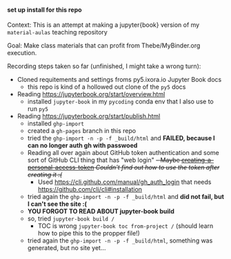 #### set up install for this repo

Context: This is an attempt at making a jupyter{book} version of my `material-aulas` teaching repository

Goal: Make class materials that can profit from Thebe/MyBinder.org execution.

Recording steps taken so far (unfinished, I might take a wrong turn):

- Cloned requitements and settings froms py5.ixora.io Jupyter Book docs
   - this repo is kind of a hollowed out clone of the `py5` docs
- Reading https://jupyterbook.org/start/overview.html
   - installed `jupyter-book` in my `pycoding` conda env that I also use to run `py5`
- Reading https://jupyterbook.org/start/publish.html
   - installed `ghp-import`
   - created a `gh-pages` branch in this repo
   - tried the `ghp-import -n -p -f _build/html` and **FAILED, because I can no longer auth gh with passwoed**
   - Reading all over again about GitHub token authentication and some sort of GitHub CLI thing that has "web login"
      ~~- Maybe [creating-a-personal-access-token](https://docs.github.com/en/github/authenticating-to-github/keeping-your-account-and-data-secure/creating-a-personal-access-token) *Couldn't find out how to use the token after creating it :(*~~
      - Used https://cli.github.com/manual/gh_auth_login that needs https://github.com/cli/cli#installation
   - tried again the `ghp-import -n -p -f _build/html` and **did not fail, but I can't see the site :(**
   - **YOU FORGOT TO READ ABOUT jupyter-book build**
   - so, tried `jupyter-book build /`
      - TOC is wrong `jupyter-book toc from-project /` (should learn how to pipe this to the propper file!)
   - tried again the `ghp-import -n -p -f _build/html`, something was generated, but no site yet...
   
